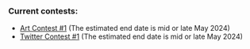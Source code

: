 ### Current contests:

* [Art Contest #1](https://twitter.com/artgobs/status/1783470320331948443) (The estimated end date is mid or late May 2024)
* [Twitter Contest #1](https://twitter.com/artgobs/status/1783472587533623361) (The estimated end date is mid or late May 2024)
